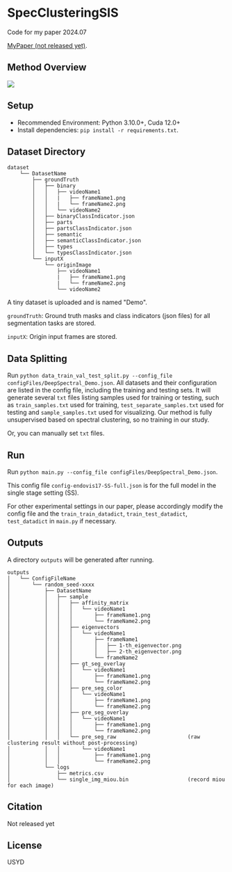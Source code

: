 # SpecClusteringSIS
Code for my paper 2024.07

[MyPaper (not released yet)](https_link).

## Method Overview

![](paperFigure/overview.png)

## Setup
* Recommended Environment: Python 3.10.0+, Cuda 12.0+
* Install dependencies: `pip install -r requirements.txt`.

## Dataset Directory
```
dataset
    └── DatasetName
        ├── groundTruth
        │   ├── binary
        │   │   ├── videoName1
        │   │   |   ├── frameName1.png
        │   │   |   └── frameName2.png
        │   │   └── videoName2
        │   ├── binaryClassIndicator.json
        │   ├── parts
        │   ├── partsClassIndicator.json
        │   ├── semantic
        │   ├── semanticClassIndicator.json
        │   ├── types
        │   └── typesClassIndicator.json
        └── inputX
            └── originImage
                ├── videoName1
                |   ├── frameName1.png
                |   └── frameName2.png
                └── videoName2
```
A tiny dataset is uploaded and is named "Demo".

`groundTruth`: Ground truth masks and class indicators (json files) for all segmentation tasks are stored.

`inputX`: Origin input frames are stored.

## Data Splitting

Run `python data_train_val_test_split.py --config_file configFiles/DeepSpectral_Demo.json`.
All datasets and their configuration are listed in the config file, including the training and testing sets.
It will generate several `txt` files listing samples used for training or testing, such as `train_samples.txt` used for training, `test_separate_samples.txt` used for testing and `sample_samples.txt` used for visualizing. Our method is fully unsupervised based on spectral clustering, so no training in our study.

Or, you can manually set `txt` files.

## Run

Run `python main.py --config_file configFiles/DeepSpectral_Demo.json`.

This config file `config-endovis17-SS-full.json` is for the full model in the single stage setting (SS).

For other experimental settings in our paper, please accordingly modify the config file and the `train_train_datadict`, `train_test_datadict`, `test_datadict` in `main.py` if necessary.

## Outputs

A directory `outputs` will be generated after running.

```
outputs
│   └── ConfigFileName
│       └── random_seed-xxxx
│           ├── DatasetName
│           │   ├── sample
│           │   │   ├── affinity_matrix
│           │   │   │   └── videoName1
│           │   │   │       ├── frameName1.png
│           │   │   │       └── frameName2.png
│           │   │   ├── eigenvectors
│           │   │   │   └── videoName1
│           │   │   │       ├── frameName1
│           │   │   │       │   ├── 1-th_eigenvector.png
│           │   │   │       │   ├── 2-th_eigenvector.png
│           │   │   │       └── frameName2
│           │   │   ├── gt_seg_overlay
│           │   │   │   └── videoName1
│           │   │   │       ├── frameName1.png
│           │   │   │       └── frameName2.png
│           │   │   ├── pre_seg_color
│           │   │   │   └── videoName1
│           │   │   │       ├── frameName1.png
│           │   │   │       └── frameName2.png
│           │   │   ├── pre_seg_overlay
│           │   │   │   └── videoName1
│           │   │   │       ├── frameName1.png
│           │   │   │       └── frameName2.png
│           │   │   └── pre_seg_raw                       (raw clustering result without post-processing)
│           │   │       └── videoName1
│           │   │           ├── frameName1.png
│           │   │           └── frameName2.png
│           └── logs
│               ├── metrics.csv 
│               └── single_img_miou.bin                   (record miou for each image)
```


## Citation
Not released yet

## License
USYD



